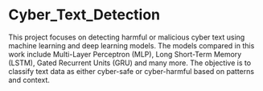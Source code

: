 # Cyber_Text_Detection
This project focuses on detecting harmful or malicious cyber text using machine learning and deep learning models. The models compared in this work include Multi-Layer Perceptron (MLP), Long Short-Term Memory (LSTM), Gated Recurrent Units (GRU) and many more. The objective is to classify text data as either cyber-safe or cyber-harmful based on patterns and context.
